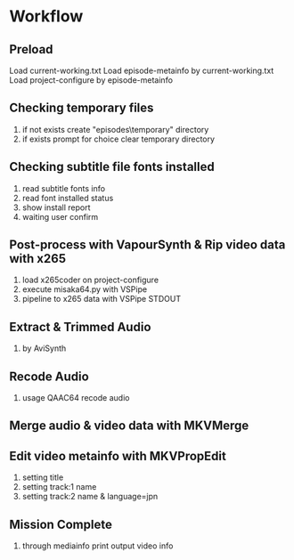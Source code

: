 # Workflow

## Preload

Load current-working.txt
Load episode-metainfo by current-working.txt
Load project-configure by episode-metainfo

## Checking temporary files
1. if not exists create "episodes\temporary" directory
2. if exists prompt for choice clear temporary directory

## Checking subtitle file fonts installed
1. read subtitle fonts info
2. read font installed status
3. show install report
4. waiting user confirm

## Post-process with VapourSynth & Rip video data with x265
1. load x265coder on project-configure
2. execute misaka64.py with VSPipe
3. pipeline to x265 data with VSPipe STDOUT

## Extract & Trimmed Audio
1. by AviSynth

## Recode Audio
1. usage QAAC64 recode audio

## Merge audio & video data with MKVMerge

## Edit video metainfo with MKVPropEdit

1. setting title
2. setting track:1 name
2. setting track:2 name & language=jpn

## Mission Complete

1. through mediainfo print output video info